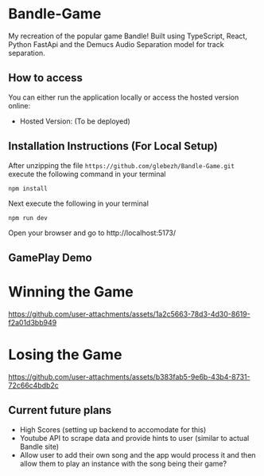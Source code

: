 # Bandle-Game

My recreation of the popular game Bandle! Built using TypeScript, React, Python FastApi and the Demucs Audio Separation model for track separation.

## How to access
You can either run the application locally or access the hosted version online:
* Hosted Version: (To be deployed)

## Installation Instructions (For Local Setup)

After unzipping the file `https://github.com/glebezh/Bandle-Game.git` execute the following command in your terminal
```
npm install
```
Next execute the following in your terminal
```
npm run dev
```
Open your browser and go to http://localhost:5173/

## GamePlay Demo

# Winning the Game
https://github.com/user-attachments/assets/1a2c5663-78d3-4d30-8619-f2a01d3bb949

# Losing the Game
https://github.com/user-attachments/assets/b383fab5-9e6b-43b4-8731-72c66c4bdb2c



## Current future plans
- High Scores (setting up backend to accomodate for this)
- Youtube API to scrape data and provide hints to user (similar to actual Bandle site)
- Allow user to add their own song and the app would process it and then allow them to play an instance with the song being their game?

